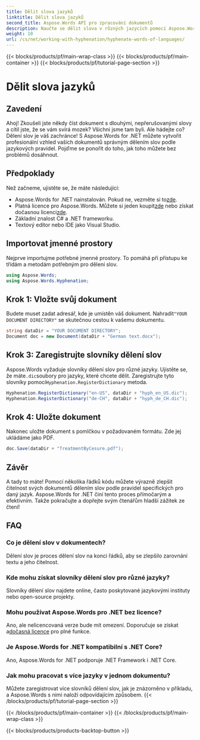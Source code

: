 ```yaml
---
title: Dělit slova jazyků
linktitle: Dělit slova jazyků
second_title: Aspose.Words API pro zpracování dokumentů
description: Naučte se dělit slova v různých jazycích pomocí Aspose.Words pro .NET. Chcete-li zlepšit čitelnost dokumentu, postupujte podle tohoto podrobného průvodce krok za krokem.
weight: 10
url: /cs/net/working-with-hyphenation/hyphenate-words-of-languages/
---
```


{{< blocks/products/pf/main-wrap-class >}}
{{< blocks/products/pf/main-container >}}
{{< blocks/products/pf/tutorial-page-section >}}

# Dělit slova jazyků

## Zavedení

Ahoj! Zkoušeli jste někdy číst dokument s dlouhými, nepřerušovanými slovy a cítil jste, že se vám svírá mozek? Všichni jsme tam byli. Ale hádejte co? Dělení slov je váš zachránce! S Aspose.Words for .NET můžete vytvořit profesionální vzhled vašich dokumentů správným dělením slov podle jazykových pravidel. Pojďme se ponořit do toho, jak toho můžete bez problémů dosáhnout.

## Předpoklady

Než začneme, ujistěte se, že máte následující:

-  Aspose.Words for .NET nainstalován. Pokud ne, vezměte si to[zde](https://releases.aspose.com/words/net/).
-  Platná licence pro Aspose.Words. Můžete si jeden koupit[zde](https://purchase.aspose.com/buy) nebo získat dočasnou licenci[zde](https://purchase.aspose.com/temporary-license/).
- Základní znalost C# a .NET frameworku.
- Textový editor nebo IDE jako Visual Studio.

## Importovat jmenné prostory

Nejprve importujme potřebné jmenné prostory. To pomáhá při přístupu ke třídám a metodám potřebným pro dělení slov.

```csharp
using Aspose.Words;
using Aspose.Words.Hyphenation;
```

## Krok 1: Vložte svůj dokument

 Budete muset zadat adresář, kde je umístěn váš dokument. Nahradit`"YOUR DOCUMENT DIRECTORY"` se skutečnou cestou k vašemu dokumentu.

```csharp
string dataDir = "YOUR DOCUMENT DIRECTORY";
Document doc = new Document(dataDir + "German text.docx");
```

## Krok 3: Zaregistrujte slovníky dělení slov

 Aspose.Words vyžaduje slovníky dělení slov pro různé jazyky. Ujistěte se, že máte`.dic`soubory pro jazyky, které chcete dělit. Zaregistrujte tyto slovníky pomocí`Hyphenation.RegisterDictionary` metoda.

```csharp
Hyphenation.RegisterDictionary("en-US", dataDir + "hyph_en_US.dic");
Hyphenation.RegisterDictionary("de-CH", dataDir + "hyph_de_CH.dic");
```

## Krok 4: Uložte dokument

Nakonec uložte dokument s pomlčkou v požadovaném formátu. Zde jej ukládáme jako PDF.

```csharp
doc.Save(dataDir + "TreatmentByCesure.pdf");
```

## Závěr

A tady to máte! Pomocí několika řádků kódu můžete výrazně zlepšit čitelnost svých dokumentů dělením slov podle pravidel specifických pro daný jazyk. Aspose.Words for .NET činí tento proces přímočarým a efektivním. Takže pokračujte a dopřejte svým čtenářům hladší zážitek ze čtení!

## FAQ

### Co je dělení slov v dokumentech?
Dělení slov je proces dělení slov na konci řádků, aby se zlepšilo zarovnání textu a jeho čitelnost.

### Kde mohu získat slovníky dělení slov pro různé jazyky?
Slovníky dělení slov najdete online, často poskytované jazykovými instituty nebo open-source projekty.

### Mohu používat Aspose.Words pro .NET bez licence?
 Ano, ale nelicencovaná verze bude mít omezení. Doporučuje se získat a[dočasná licence](https://purchase.aspose.com/temporary-license) pro plné funkce.

### Je Aspose.Words for .NET kompatibilní s .NET Core?
Ano, Aspose.Words for .NET podporuje .NET Framework i .NET Core.

### Jak mohu pracovat s více jazyky v jednom dokumentu?
Můžete zaregistrovat více slovníků dělení slov, jak je znázorněno v příkladu, a Aspose.Words s nimi naloží odpovídajícím způsobem.
{{< /blocks/products/pf/tutorial-page-section >}}

{{< /blocks/products/pf/main-container >}}
{{< /blocks/products/pf/main-wrap-class >}}

{{< blocks/products/products-backtop-button >}}
